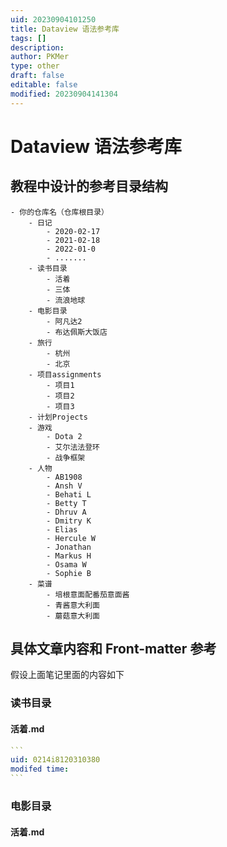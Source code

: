 ```yaml
---
uid: 20230904101250
title: Dataview 语法参考库
tags: []
description: 
author: PKMer
type: other
draft: false
editable: false
modified: 20230904141304
---
```


# Dataview 语法参考库

## 教程中设计的参考目录结构

```
- 你的仓库名（仓库根目录）
	- 日记
		- 2020-02-17
		- 2021-02-18
		- 2022-01-0
		- .......
	- 读书目录
		- 活着
		- 三体
		- 流浪地球
	- 电影目录
		- 阿凡达2
		- 布达佩斯大饭店
	- 旅行
		- 杭州
		- 北京
	- 项目assignments
		- 项目1
		- 项目2
		- 项目3
	- 计划Projects
	- 游戏
		- Dota 2
		- 艾尔法法登环
		- 战争框架
	- 人物
		- AB1908
		- Ansh V
		- Behati L
		- Betty T
		- Dhruv A
		- Dmitry K
		- Elias
		- Hercule W
		- Jonathan
		- Markus H
		- Osama W
		- Sophie B
	- 菜谱
		- 培根意面配番茄意面酱
		- 青酱意大利面
		- 蘑菇意大利面
```

## 具体文章内容和 Front-matter 参考

假设上面笔记里面的内容如下

### 读书目录
#### 活着.md

````YAML
```
uid: 0214i8120310380
modifed time: 
```
````


### 电影目录
#### 活着.md